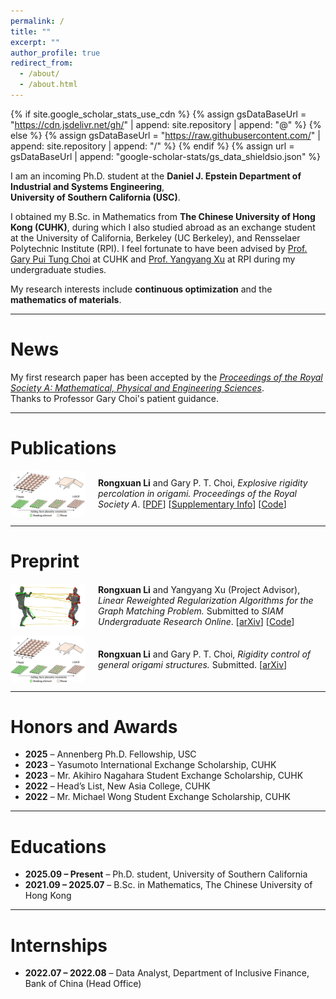 ```yaml
---
permalink: /
title: ""
excerpt: ""
author_profile: true
redirect_from: 
  - /about/
  - /about.html
---
```


{% if site.google_scholar_stats_use_cdn %}
{% assign gsDataBaseUrl = "https://cdn.jsdelivr.net/gh/" | append: site.repository | append: "@" %}
{% else %}
{% assign gsDataBaseUrl = "https://raw.githubusercontent.com/" | append: site.repository | append: "/" %}
{% endif %}
{% assign url = gsDataBaseUrl | append: "google-scholar-stats/gs_data_shieldsio.json" %}

<span class='anchor' id='about-me'></span>

I am an incoming Ph.D. student at the **Daniel J. Epstein Department of Industrial and Systems Engineering**,  
**University of Southern California (USC)**.  

I obtained my B.Sc. in Mathematics from **The Chinese University of Hong Kong (CUHK)**, during which I also studied abroad as an exchange student at the University of California, Berkeley (UC Berkeley), and Rensselaer Polytechnic Institute (RPI). I feel fortunate to have been advised by [Prof. Gary Pui Tung Choi](https://www.math.cuhk.edu.hk/~ptchoi/index.html) at CUHK and [Prof. Yangyang Xu](https://xu-yangyang.github.io/index.html) at RPI during my undergraduate studies.

My research interests include **continuous optimization** and the **mathematics of materials**.

---

# News

My first research paper has been accepted by the [*Proceedings of the Royal Society A: Mathematical, Physical and Engineering Sciences*](https://royalsocietypublishing.org/journal/rspa).  
Thanks to Professor Gary Choi's patient guidance.

---

# Publications

<div style="display: flex; align-items: center; margin-bottom: 1em;">
  <img src="/images/origami.png" alt="Origami Simulation" style="width: 120px; margin-right: 20px; border-radius: 8px;">
  <div>
    <strong>Rongxuan Li</strong> and Gary P. T. Choi,  
    <em>Explosive rigidity percolation in origami.</em>  
    <i>Proceedings of the Royal Society A</i>.  
    [<a href="https://www.math.cuhk.edu.hk/~ptchoi/files/2025_PRSA_origamiep.pdf">PDF</a>]  
    [<a href="https://www.math.cuhk.edu.hk/~ptchoi/files/2025_PRSA_origamiep_SI.pdf">Supplementary Info</a>]  
    [<a href="https://github.com/garyptchoi/origami-explosive-percolation/blob/main/README.md">Code</a>]
  </div>
</div>

---

# Preprint

<div style="display: flex; align-items: center; margin-bottom: 1em;">
  <img src="/images/graphmatch.png" alt="Graph Match" style="width: 120px; margin-right: 20px; border-radius: 8px;">
  <div>
    <strong>Rongxuan Li</strong> and Yangyang Xu (Project Advisor),  
    <em>Linear Reweighted Regularization Algorithms for the Graph Matching Problem.</em>  
    Submitted to <i>SIAM Undergraduate Research Online</i>.  
    [<a href="https://arxiv.org/abs/2503.24329" target="_blank">arXiv</a>]  
    [<a href="https://github.com/rongxuan-li/graph-match" target="_blank">Code</a>]
  </div>
</div>

<div style="display: flex; align-items: center; margin-bottom: 1em;">
  <img src="/images/origami.png" alt="Origami Simulation" style="width: 120px; margin-right: 20px; border-radius: 8px;">
  <div>
    <strong>Rongxuan Li</strong> and Gary P. T. Choi,  
    <em>Rigidity control of general origami structures.</em>  
    Submitted.
    [<a href="https://arxiv.org/abs/2507.16934" target="_blank">arXiv</a>]  
  </div>
</div>


---

# Honors and Awards

- **2025** – Annenberg Ph.D. Fellowship, USC  
- **2023** – Yasumoto International Exchange Scholarship, CUHK  
- **2023** – Mr. Akihiro Nagahara Student Exchange Scholarship, CUHK  
- **2022** – Head’s List, New Asia College, CUHK  
- **2022** – Mr. Michael Wong Student Exchange Scholarship, CUHK  

---

# Educations

- **2025.09 – Present** – Ph.D. student, University of Southern California  
- **2021.09 – 2025.07** – B.Sc. in Mathematics, The Chinese University of Hong Kong  

---

# Internships

- **2022.07 – 2022.08** – Data Analyst, Department of Inclusive Finance, Bank of China (Head Office)

